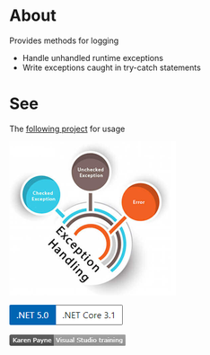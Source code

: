 ﻿# About

Provides methods for logging

- Handle unhandled runtime exceptions
- Write exceptions caught in try-catch statements

# See

The [following project](https://github.com/karenpayneoregon/csharp-features/tree/master/ThreadExceptionWindowsFormsApp) for usage

![ig](../assets/exceptionHandling.png) 

![img](../assets/Versions.png)

![img](../assets/kpTraining.png)